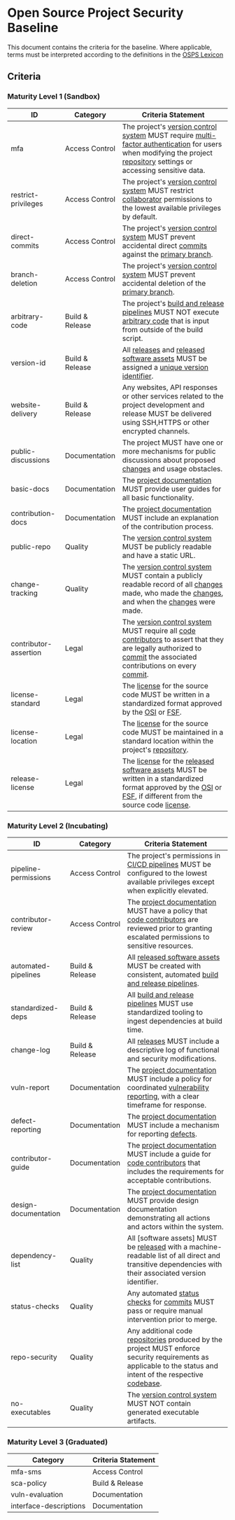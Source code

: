 # Open Source Project Security Baseline

This document contains the criteria for the baseline. Where applicable, terms must be interpreted according to the definitions in the [OSPS Lexicon](./lexicon.md)

## Criteria

### Maturity Level 1 (Sandbox)
 
| ID | Category | Criteria Statement |
|---|---|---|
| mfa | Access Control | The project's [version control system] MUST require [multi-factor authentication] for users when modifying the project [repository] settings or accessing sensitive data. |
| restrict-privileges | Access Control | The project's [version control system] MUST restrict [collaborator] permissions to the lowest available privileges by default. |
| direct-commits | Access Control | The project's [version control system] MUST prevent accidental direct [commits] against the [primary branch]. |
| branch-deletion | Access Control | The project's [version control system] MUST prevent accidental deletion of the [primary branch]. |
| arbitrary-code | Build & Release | The project's [build and release pipelines] MUST NOT execute [arbitrary code] that is input from outside of the build script. |
| version-id | Build & Release | All [releases] and [released software assets] MUST be assigned a [unique version identifier]. |
| website-delivery | Build & Release | Any websites, API responses or other services related to the project development and release MUST be delivered using SSH,HTTPS or other encrypted channels. |
| public-discussions | Documentation | The project MUST have one or more mechanisms for public discussions about proposed [changes] and usage obstacles. |
| basic-docs | Documentation | The [project documentation] MUST provide user guides for all basic functionality. |
| contribution-docs | Documentation | The [project documentation] MUST include an explanation of the contribution process. |
| public-repo | Quality | The [version control system] MUST be publicly readable and have a static URL. |
| change-tracking | Quality | The [version control system] MUST contain a publicly readable record of all [changes] made, who made the [changes], and when the [changes] were made. |
| contributor-assertion | Legal | The [version control system] MUST require all [code contributors] to assert that they are legally authorized to [commit] the associated contributions on every [commit]. |
| license-standard | Legal | The [license] for the source code MUST be written in a standardized format approved by the [OSI] or [FSF]. |
| license-location | Legal | The [license] for the source code MUST be maintained in a standard location within the project's [repository]. |
| release-license | Legal | The [license] for the [released software assets] MUST be written in a standardized format approved by the [OSI] or [FSF], if different from the source code [license]. |

### Maturity Level 2 (Incubating)

| ID | Category | Criteria Statement |
|---|---|---|
| pipeline-permissions | Access Control | The project's permissions in [CI/CD pipelines] MUST be configured to the lowest available privileges except when explicitly elevated. |
| contributor-review | Access Control | The [project documentation] MUST have a policy that [code contributors] are reviewed prior to granting escalated permissions to sensitive resources. |
| automated-pipelines | Build & Release | All [released software assets] MUST be created with consistent, automated [build and release pipelines]. |
| standardized-deps | Build & Release | All [build and release pipelines] MUST use standardized tooling to ingest dependencies at build time. |
| change-log | Build & Release | All [releases] MUST include a descriptive log of functional and security modifications. |
| vuln-report | Documentation | The [project documentation] MUST include a policy for coordinated [vulnerability reporting], with a clear timeframe for response. |
| defect-reporting | Documentation | The [project documentation] MUST include a mechanism for reporting [defects]. |
| contributor-guide | Documentation | The [project documentation] MUST include a guide for [code contributors] that includes the requirements for acceptable contributions. |
| design-documentation | Documentation | The [project documentation] MUST provide design documentation demonstrating all actions and actors within the system. |
| dependency-list | Quality | All [software assets] MUST be [released] with a machine-readable list of all direct and transitive dependencies with their associated version identifier. |
| status-checks | Quality | Any automated [status checks] for [commits]  MUST pass or require manual intervention prior to merge. |
| repo-security | Quality | Any additional code [repositories] produced by the project MUST enforce security requirements as applicable to the status and intent of the respective [codebase]. |
| no-executables | Quality | The [version control system] MUST NOT contain generated executable artifacts. |

### Maturity Level 3 (Graduated)

| Category | Criteria Statement |
|---|---|
| mfa-sms | Access Control | The project's [version control system] MUST require [multi-factor authentication] that does not include SMS for users when modifying the project [repository] settings or accessing sensitive data. |
| sca-policy | Build & Release | The [project documentation] MUST include a policy to address applicable [Software Composition Analysis] results prior to any [release]. |
| vuln-evaluation | Documentation | The [project documentation] MUST define a cadence in which [known vulnerabilities] are evaluated, and [exploitable vulnerabilities] are either fixed or verified as unexploitable. |
| interface-descriptions | Documentation | The [project documentation] MUST include descriptions of all input and output interfaces of the [released software assets]. |

[arbitrary code]: ./lexicon.md#arbitrary-code
[build and release pipelines]: ./lexicon.md#build-and-release-pipeline
[build and release pipeline]: ./lexicon.md#build-and-release-pipeline
[changes]: ./lexicon.md#changes
[CI/CD pipelines]: ./lexicon.md#cicd-pipelines
[code contributors]: ./lexicon.md#code-contributors
[codebase]: ./lexicon.md#codebase
[collaborator]: ./lexicon.md#collaborator
[commit]: ./lexicon.md#commit
[commits]: ./lexicon.md#commit
[defects]: ./lexicon.md#defects
[exploitable vulnerabilities]: ./lexicon.md#exploitable-vulnerabilities
[license]: ./lexicon.md#license
[known vulnerabilities]: ./lexicon.md#known-vulnerabilities
[multi-factor authentication]: ./lexicon.md#multi-factor-authentication-mfa
[primary branch]: ./lexicon.md#primary-branch
[project documentation]: ./lexicon.md#project-documentation
[released]: ./lexicon.md#release
[released software assets]: ./lexicon.md#released-software-assets
[releases]: ./lexicon.md#release
[repository]: ./lexicon.md#repository
[repositories]: ./lexicon.md#repository
[Software Composition Analysis]: ./lexicon.md#software-composition-analysis-sca
[status checks]: ./lexicon.md#status-checks
[unique version identifier]: ./lexicon.md#unique-version-identifier
[version control system]: ./lexicon.md#version-control-system
[vulnerability reporting]: ./lexicon.md#vulnerability-reporting

[FSF]: https://www.fsf.org/
[OSI]: https://opensource.org/
